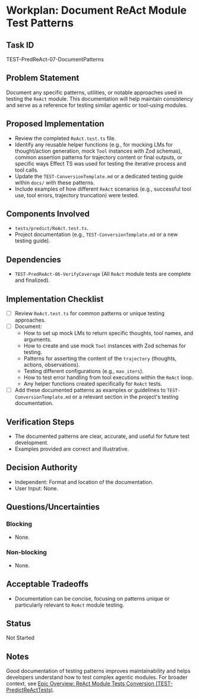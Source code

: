 # Workplan: Document ReAct Module Test Patterns

## Task ID
TEST-PredReAct-07-DocumentPatterns

## Problem Statement
Document any specific patterns, utilities, or notable approaches used in testing the `ReAct` module. This documentation will help maintain consistency and serve as a reference for testing similar agentic or tool-using modules.

## Proposed Implementation
- Review the completed `ReAct.test.ts` file.
- Identify any reusable helper functions (e.g., for mocking LMs for thought/action generation, mock `Tool` instances with Zod schemas), common assertion patterns for trajectory content or final outputs, or specific ways Effect TS was used for testing the iterative process and tool calls.
- Update the `TEST-ConversionTemplate.md` or a dedicated testing guide within `docs/` with these patterns.
- Include examples of how different `ReAct` scenarios (e.g., successful tool use, tool errors, trajectory truncation) were tested.

## Components Involved
- `tests/predict/ReAct.test.ts`.
- Project documentation (e.g., `TEST-ConversionTemplate.md` or a new testing guide).

## Dependencies
- `TEST-PredReAct-06-VerifyCoverage` (All `ReAct` module tests are complete and finalized).

## Implementation Checklist
- [ ] Review `ReAct.test.ts` for common patterns or unique testing approaches.
- [ ] Document:
    - How to set up mock LMs to return specific thoughts, tool names, and arguments.
    - How to create and use mock `Tool` instances with Zod schemas for testing.
    - Patterns for asserting the content of the `trajectory` (thoughts, actions, observations).
    - Testing different configurations (e.g., `max_iters`).
    - How to test error handling from tool executions within the `ReAct` loop.
    - Any helper functions created specifically for `ReAct` tests.
- [ ] Add these documented patterns as examples or guidelines to `TEST-ConversionTemplate.md` or a relevant section in the project's testing documentation.

## Verification Steps
- The documented patterns are clear, accurate, and useful for future test development.
- Examples provided are correct and illustrative.

## Decision Authority
- Independent: Format and location of the documentation.
- User Input: None.

## Questions/Uncertainties
### Blocking
- None.
### Non-blocking
- None.

## Acceptable Tradeoffs
- Documentation can be concise, focusing on patterns unique or particularly relevant to `ReAct` module testing.

## Status
Not Started

## Notes
Good documentation of testing patterns improves maintainability and helps developers understand how to test complex agentic modules.
For broader context, see [Epic Overview: ReAct Module Tests Conversion (TEST-PredictReActTests)](../../docs/planning/workplans/TEST-PredictReActTests.md).